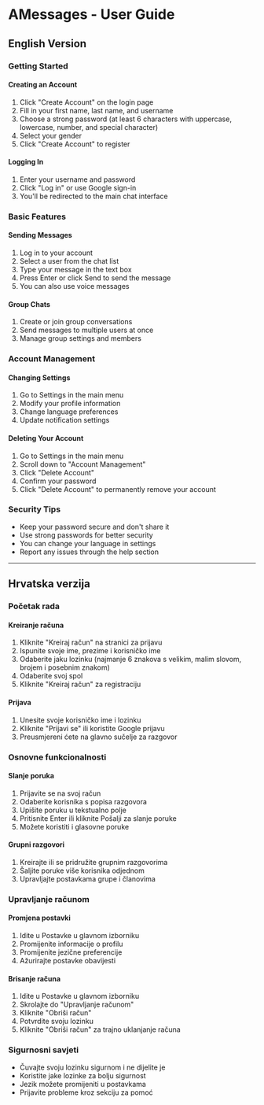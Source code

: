 # AMessages - User Guide

## English Version

### Getting Started

#### Creating an Account
1. Click "Create Account" on the login page
2. Fill in your first name, last name, and username
3. Choose a strong password (at least 6 characters with uppercase, lowercase, number, and special character)
4. Select your gender
5. Click "Create Account" to register

#### Logging In
1. Enter your username and password
2. Click "Log in" or use Google sign-in
3. You'll be redirected to the main chat interface

### Basic Features

#### Sending Messages
1. Log in to your account
2. Select a user from the chat list
3. Type your message in the text box
4. Press Enter or click Send to send the message
5. You can also use voice messages

#### Group Chats
1. Create or join group conversations
2. Send messages to multiple users at once
3. Manage group settings and members



### Account Management

#### Changing Settings
1. Go to Settings in the main menu
2. Modify your profile information
3. Change language preferences
4. Update notification settings

#### Deleting Your Account
1. Go to Settings in the main menu
2. Scroll down to "Account Management"
3. Click "Delete Account"
4. Confirm your password
5. Click "Delete Account" to permanently remove your account

### Security Tips
- Keep your password secure and don't share it
- Use strong passwords for better security
- You can change your language in settings
- Report any issues through the help section

---

## Hrvatska verzija

### Početak rada

#### Kreiranje računa
1. Kliknite "Kreiraj račun" na stranici za prijavu
2. Ispunite svoje ime, prezime i korisničko ime
3. Odaberite jaku lozinku (najmanje 6 znakova s velikim, malim slovom, brojem i posebnim znakom)
4. Odaberite svoj spol
5. Kliknite "Kreiraj račun" za registraciju

#### Prijava
1. Unesite svoje korisničko ime i lozinku
2. Kliknite "Prijavi se" ili koristite Google prijavu
3. Preusmjereni ćete na glavno sučelje za razgovor

### Osnovne funkcionalnosti

#### Slanje poruka
1. Prijavite se na svoj račun
2. Odaberite korisnika s popisa razgovora
3. Upišite poruku u tekstualno polje
4. Pritisnite Enter ili kliknite Pošalji za slanje poruke
5. Možete koristiti i glasovne poruke

#### Grupni razgovori
1. Kreirajte ili se pridružite grupnim razgovorima
2. Šaljite poruke više korisnika odjednom
3. Upravljajte postavkama grupe i članovima



### Upravljanje računom

#### Promjena postavki
1. Idite u Postavke u glavnom izborniku
2. Promijenite informacije o profilu
3. Promijenite jezične preferencije
4. Ažurirajte postavke obavijesti

#### Brisanje računa
1. Idite u Postavke u glavnom izborniku
2. Skrolajte do "Upravljanje računom"
3. Kliknite "Obriši račun"
4. Potvrdite svoju lozinku
5. Kliknite "Obriši račun" za trajno uklanjanje računa

### Sigurnosni savjeti
- Čuvajte svoju lozinku sigurnom i ne dijelite je
- Koristite jake lozinke za bolju sigurnost
- Jezik možete promijeniti u postavkama
- Prijavite probleme kroz sekciju za pomoć 